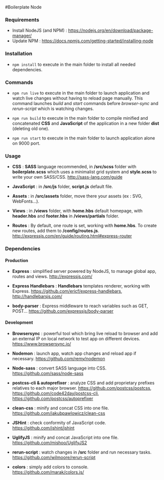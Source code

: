 #Boilerplate Node

### Requirements

* Install NodeJS (and NPM) : https://nodejs.org/en/download/package-manager/
* Update NPM : https://docs.npmjs.com/getting-started/installing-node

### Installation

* ``npm install`` to execute in the main folder to install all needed dependencies.

### Commands

* ``npm run live`` to execute in the main folder to launch application and watch live changes without having to reload page manually. This command launches *build* and *start* commands before *browser-sync* and *rerun-script* which is watching changes.

* ``npm run build`` to execute in the main folder to compile minified and concatenated **CSS** and **JavaScript** of the application in a new folder **dist** (deleting old one).

* ``npm run start`` to execute in the main folder to launch application alone on 9000 port.

### Usage

* **CSS** : **SASS** language recommended, in **/src/scss** folder with **boilerplate.scss** which uses a minimalist grid system and **style.scss** to write your own SASS/CSS. http://sass-lang.com/guide

* **JavaScript** : in **/src/js** folder, **script.js** default file.

* **Assets** : in **/src/assets** folder, move there your assets (ex : SVG, WebFonts...).

* **Views** : in **/views** folder, with **home.hbs** default homepage, with **header.hbs** and **footer.hbs** in **/views/partials** folder.

* **Routes** :
By default, one route is set, working with **home.hbs**. To create new routes, add them to **/config/routes.js**.
http://expressjs.com/en/guide/routing.html#express-router

### Dependencies

#### Production

* **Express** : simplified server powered by NodeJS, to manage global app, routes and views.
http://expressjs.com/

* **Express Handlebars** : **Handlebars** templates renderer, working with Express. https://github.com/ericf/express-handlebars, http://handlebarsjs.com/

* **body-parser** : Express middleware to reach variables such as GET, POST...
https://github.com/expressjs/body-parser

#### Development

* **Browsersync** : powerful tool which bring live reload to browser and add an external IP on local network to test app on different devices.
https://www.browsersync.io/

* **Nodemon** : launch app, watch app changes and reload app if necessary.
https://github.com/remy/nodemon

* **Node-sass** : convert SASS language into CSS.
https://github.com/sass/node-sass

* **postcss-cli & autoprefixer** : analyze CSS and add proprietary prefixes relatives to each major browser.
https://github.com/postcss/postcss, https://github.com/code42day/postcss-cli, https://github.com/postcss/autoprefixer

* **clean-css** : minify and concat CSS into one file.
https://github.com/jakubpawlowicz/clean-css

* **JSHint** : check conformity of JavaScript code.
https://github.com/jshint/jshint

* **UglifyJS** : minify and concat JavaScript into one file.
https://github.com/mishoo/UglifyJS2

* **rerun-script** : watch changes in **/src** folder and run necessary tasks.
https://github.com/wilmoore/rerun-script

* **colors** : simply add colors to console.
https://github.com/marak/colors.js/
